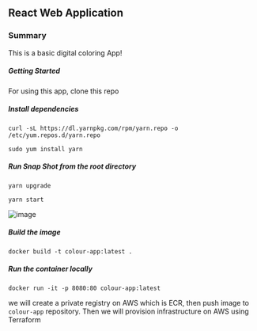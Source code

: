 ## React Web Application

### Summary
This is a basic digital coloring App! 

##### Getting Started
For using this app,  clone this repo

##### Install dependencies

`curl -sL https://dl.yarnpkg.com/rpm/yarn.repo -o /etc/yum.repos.d/yarn.repo`

`sudo yum install yarn`

##### Run Snap Shot from the root directory

`yarn upgrade`

`yarn start`

![image](https://user-images.githubusercontent.com/66196388/182698138-ca6d6ea5-ffa6-471a-b0d0-d5bdf3814027.png)


##### Build the image

`docker build -t colour-app:latest .`

##### Run the container locally

`docker run -it -p 8080:80 colour-app:latest`

we will create a private registry on AWS which is ECR, then push image to `colour-app` repository.
Then we will provision infrastructure on AWS using Terraform
